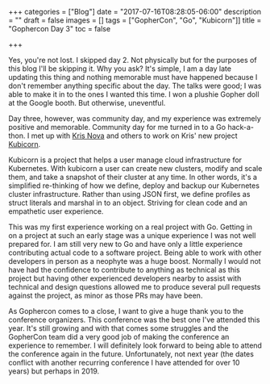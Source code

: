 +++
categories = ["Blog"]
date = "2017-07-16T08:28:05-06:00"
description = ""
draft = false
images = []
tags = ["GopherCon", "Go", "Kubicorn"]]
title = "Gophercon Day 3"
toc = false

+++

Yes, you're not lost. I skipped day 2. Not physically but for the purposes of
this blog I'll be skipping it. Why you ask? It's simple, I am a day late
updating this thing and nothing memorable must have happened because I don't
remember anything specific about the day. The talks were good; I was able to
make it in to the ones I wanted this time. I won a plushie Gopher doll at the
Google booth.  But otherwise, uneventful.

Day three, however, was community day, and my experience was extremely positive
and memorable. Community day for me turned in to a Go hack-a-thon. I met up
with [Kris Nova](https://twitter.com/Kris__Nova) and others to work on Kris'
new project [Kubicorn](https://github.com/kris-nova/kubicorn).

Kubicorn is a project that helps a user manage cloud infrastructure for
Kubernetes.  With kubicorn a user can create new clusters, modify and scale
them, and take a snapshot of their cluster at any time. In other words, it's a
simplified re-thinking of how we define, deploy and backup our Kubernetes
cluster infrastructure. Rather than using JSON first, we define profiles as
struct literals and marshal in to an object. Striving for clean code and an
empathetic user experience.

This was my first experience working on a real project with Go. Getting in on a
project at such an early stage was a unique experience I was not well prepared
for. I am still very new to Go and have only a little experience contributing
actual code to a software project. Being able to work with other developers in
person as a neophyte was a huge boost. Normally I would not have had the
confidence to contribute to anything as technical as this project but having
other experienced developers nearby to assist with technical and design
questions allowed me to produce several pull requests against the project, as
minor as those PRs may have been.

As Gophercon comes to a close, I want to give a huge thank you to the
conference organizers. This conference was the best one I've attended this
year. It's still growing and with that comes some struggles and the GopherCon
team did a very good job of making the conference an experience to remember. I
will definitely look forward to being able to attend the conference again in the
future. Unfortunately, not next year (the dates conflict with another recurring
conference I have attended for over 10 years) but perhaps in 2019.
